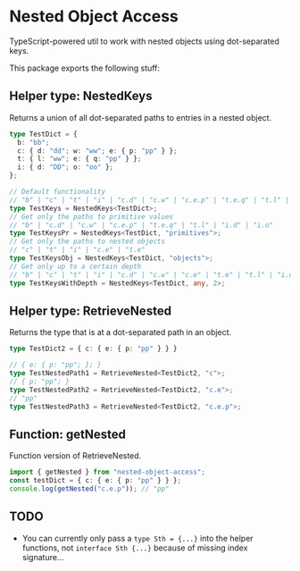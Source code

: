 # Nested Object Access

TypeScript-powered util to work with nested objects using dot-separated keys.

This package exports the following stuff:

## Helper type: NestedKeys
Returns a union of all dot-separated paths to entries in a nested object.

```ts
type TestDict = {
  b: "bb";
  c: { d: "dd"; w: "ww"; e: { p: "pp" } };
  t: { l: "ww"; e: { q: "pp" } };
  i: { d: "DD"; o: "oo" };
};

// Default functionality
// "b" | "c" | "t" | "i" | "c.d" | "c.w" | "c.e.p" | "t.e.q" | "t.l" | "i.d" | "i.o" | "c.e" | "t.e"
type TestKeys = NestedKeys<TestDict>;
// Get only the paths to primitive values
// "b" | "c.d" | "c.w" | "c.e.p" | "t.e.q" | "t.l" | "i.d" | "i.o"
type TestKeysPr = NestedKeys<TestDict, "primitives">;
// Get only the paths to nested objects
// "c" | "t" | "i" | "c.e" | "t.e"
type TestKeysObj = NestedKeys<TestDict, "objects">;
// Get only up to a certain depth
// "b" | "c" | "t" | "i" | "c.d" | "c.w" | "c.e" | "t.e" | "t.l" | "i.d" | "i.o"
type TestKeysWithDepth = NestedKeys<TestDict, any, 2>;
```

## Helper type: RetrieveNested
Returns the type that is at a dot-separated path in an object.

```ts
type TestDict2 = { c: { e: { p: "pp" } } }

// { e: { p: "pp"; }; }
type TestNestedPath1 = RetrieveNested<TestDict2, "c">;
// { p: "pp"; }
type TestNestedPath2 = RetrieveNested<TestDict2, "c.e">;
// "pp"
type TestNestedPath3 = RetrieveNested<TestDict2, "c.e.p">;
```

## Function: getNested
Function version of RetrieveNested.

```ts
import { getNested } from "nested-object-access";
const testDict = { c: { e: { p: "pp" } } };
console.log(getNested("c.e.p")); // "pp"
```

## TODO
- You can currently only pass a `type Sth = {...}` into the helper functions, not `interface Sth {...}` because of missing index signature...